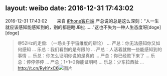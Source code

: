 layout: weibo
date: 2016-12-31 17:43:02
---
2016-12-31 17:43:02  &nbsp;&nbsp;&nbsp;&nbsp;&nbsp;&nbsp; 来自 <a href="http://app.weibo.com/t/feed/9ksdit" rel="nofollow">iPhone客户端</a>
严总说的总是这么深刻：“人一生就应该感知能感知到的，别的都是瞎JB扯……”这也不失为一种人生态度呀[doge][doge]
>  @52Hz的走兽: （一场关于宇宙维度的辩论）
…
严总：你无法感知你又如何感知
…
乐总：我们看到的是有限的
…
严总：人活着就做一些能感知到的事情
…
乐总：你怎么证明你说的是真的
…
严总：你已经败下来了
…
乐总：停停停停
…
严总：1+1=2你能证明吗
…
乐总：少东拉西扯
… http://t.cn/RyhYxC6 ​​​
>  ![图片](https://wx1.sinaimg.cn/large/8beaf773ly1fba2e71rzaj20zk0qogs5.jpg)
